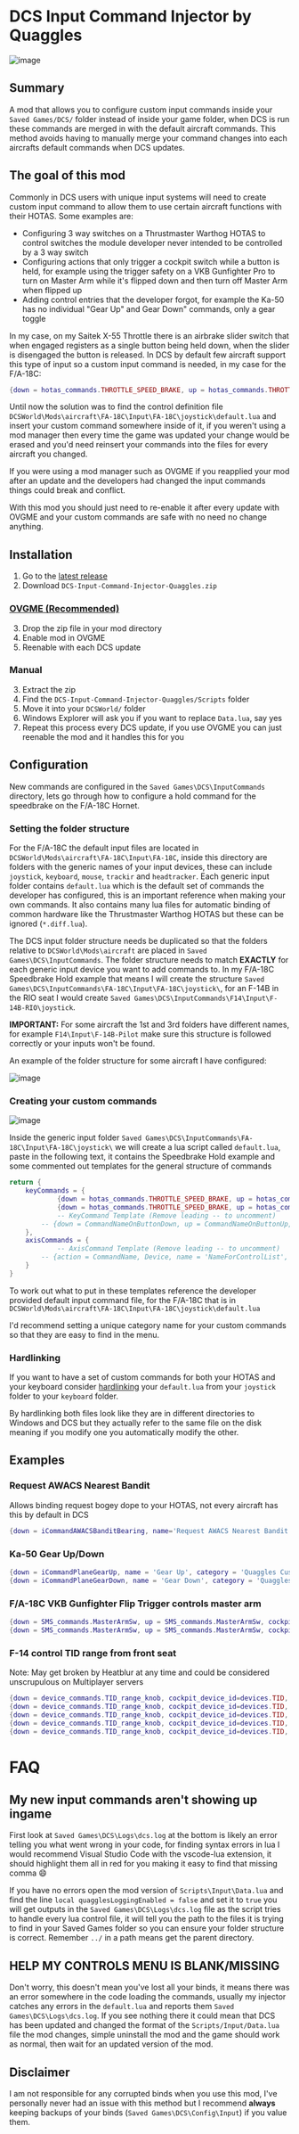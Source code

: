 # DCS Input Command Injector by Quaggles

![image](https://user-images.githubusercontent.com/8382945/113183515-75dbfb00-9297-11eb-965a-492fd9789c26.png)

## Summary

A mod that allows you to configure custom input commands inside your `Saved Games/DCS/` folder instead of inside your game folder, when DCS is run these commands are merged in with the default aircraft commands. This method avoids having to manually merge your command changes into each aircrafts default commands when DCS updates.

## The goal of this mod

Commonly in DCS users with unique input systems will need to create custom input command to allow them to use certain aircraft functions with their HOTAS. Some examples are:

* Configuring 3 way switches on a Thrustmaster Warthog HOTAS to control switches the module developer never intended to be controlled by a 3 way switch
* Configuring actions that only trigger a cockpit switch while a button is held, for example using the trigger safety on a VKB Gunfighter Pro to turn on Master Arm while it's flipped down and then turn off Master Arm when flipped up
* Adding control entries that the developer forgot, for example the Ka-50 has no individual "Gear Up" and Gear Down" commands, only a gear toggle

In my case, on my Saitek X-55 Throttle there is an airbrake slider switch that when engaged registers as a single button being held down, when the slider is disengaged the button is released. In DCS by default few aircraft support this type of input so a custom input command is needed, in my case for the F/A-18C:

```lua
{down = hotas_commands.THROTTLE_SPEED_BRAKE, up = hotas_commands.THROTTLE_SPEED_BRAKE, cockpit_device_id = devices.HOTAS, value_down = -1.0, value_up = 1.0, name = 'Speed Brake Hold', category = {'Quaggles Custom'}},
```

Until now the solution was to find the control definition file `DCSWorld\Mods\aircraft\FA-18C\Input\FA-18C\joystick\default.lua` and insert your custom command somewhere inside of it, if you weren't using a mod manager then every time the game was updated your change would be erased and you'd need reinsert your commands into the files for every aircraft you changed.

If you were using a mod manager such as OVGME if you reapplied your mod after an update and the developers had changed the input commands things could break and conflict.

With this mod you should just need to re-enable it after every update with OVGME and your custom commands are safe with no need no change anything.

## Installation

1. Go to the [latest release](https://github.com/Quaggles/dcs-input-command-injector/releases/latest)
2. Download `DCS-Input-Command-Injector-Quaggles.zip`

### [OVGME (Recommended)](https://wiki.hoggitworld.com/view/OVGME)
3. Drop the zip file in your mod directory
4. Enable mod in OVGME
5. Reenable with each DCS update

### Manual
3. Extract the zip
4. Find the `DCS-Input-Command-Injector-Quaggles/Scripts` folder
5. Move it into your `DCSWorld/` folder
6. Windows Explorer will ask you if you want to replace `Data.lua`, say yes
7. Repeat this process every DCS update, if you use OVGME you can just reenable the mod and it handles this for you

## Configuration

New commands are configured in the `Saved Games\DCS\InputCommands` directory, lets go through how to configure a hold command for the speedbrake on the F/A-18C Hornet.

### Setting the folder structure

For the F/A-18C the default input files are located in `DCSWorld\Mods\aircraft\FA-18C\Input\FA-18C`, inside this directory are folders with the generic names of your input devices, these can include `joystick`, `keyboard`, `mouse`, `trackir` and `headtracker`. Each generic input folder contains `default.lua` which is the default set of commands the developer has configured, this is an important reference when making your own commands. It also contains many lua files for automatic binding of common hardware like the Thrustmaster Warthog HOTAS but these can be ignored (`*.diff.lua`).

The DCS input folder structure needs be duplicated so that the folders relative to `DCSWorld\Mods\aircraft` are placed in `Saved Games\DCS\InputCommands`. The folder structure needs to match <b>EXACTLY</b> for each generic input device you want to add commands to. In my F/A-18C Speedbrake Hold example that means I will create the structure `Saved Games\DCS\InputCommands\FA-18C\Input\FA-18C\joystick\`, for an F-14B in the RIO seat I would create `Saved Games\DCS\InputCommands\F14\Input\F-14B-RIO\joystick`.

<b>IMPORTANT:</b> For some aircraft the 1st and 3rd folders have different names, for example `F14\Input\F-14B-Pilot` make sure this structure is followed correctly or your inputs won't be found.

An example of the folder structure for some aircraft I have configured:

![image](https://user-images.githubusercontent.com/8382945/113282409-37dbe700-932a-11eb-89b2-e311afb75eb1.png)

### Creating your custom commands

![image](https://user-images.githubusercontent.com/8382945/113173913-37414300-928d-11eb-91ad-6e09b6f64a8b.png)

Inside the generic input folder `Saved Games\DCS\InputCommands\FA-18C\Input\FA-18C\joystick\` we will create a lua script called `default.lua`, paste in the following text, it contains the Speedbrake Hold example and some commented out templates for the general structure of commands

```lua
return {
	keyCommands = {
        	{down = hotas_commands.THROTTLE_SPEED_BRAKE, up = hotas_commands.THROTTLE_SPEED_BRAKE, cockpit_device_id = devices.HOTAS, value_down = -1.0, value_up = 1.0, name = 'Speed Brake Hold', category = {'Quaggles Custom'}},
        	{down = hotas_commands.THROTTLE_SPEED_BRAKE, up = hotas_commands.THROTTLE_SPEED_BRAKE, cockpit_device_id = devices.HOTAS, value_down = 1.0, value_up = -1.0, name = 'Speed Brake Inverted', category = {'Quaggles Custom'}},
        	-- KeyCommand Template (Remove leading -- to uncomment)
		-- {down = CommandNameOnButtonDown, up = CommandNameOnButtonUp, name = 'NameForControlList', category = 'CategoryForControlList'},
	},
	axisCommands = {
        	-- AxisCommand Template (Remove leading -- to uncomment)
		-- {action = CommandName, Device, name = 'NameForControlList', category = 'CategoryForControlList'},
	}
}
```

To work out what to put in these templates reference the developer provided default input command file, for the F/A-18C that is in `DCSWorld\Mods\aircraft\FA-18C\Input\FA-18C\joystick\default.lua`

I'd recommend setting a unique category name for your custom commands so that they are easy to find in the menu.

### Hardlinking
If you want to have a set of custom commands for both your HOTAS and your keyboard consider [hardlinking](https://schinagl.priv.at/nt/hardlinkshellext/linkshellextension.html) your `default.lua` from your `joystick` folder to your `keyboard` folder.

By hardlinking both files look like they are in different directories to Windows and DCS but they actually refer to the same file on the disk meaning if you modify one you automatically modify the other.

## Examples

### Request AWACS Nearest Bandit
Allows binding request bogey dope to your HOTAS, not every aircraft has this by default in DCS
```lua
{down = iCommandAWACSBanditBearing, name='Request AWACS Nearest Bandit', category = 'Quaggles Custom'},
```

### Ka-50 Gear Up/Down
```lua
{down = iCommandPlaneGearUp, name = 'Gear Up', category = 'Quaggles Custom'},
{down = iCommandPlaneGearDown, name = 'Gear Down', category = 'Quaggles Custom'},
```

### F/A-18C VKB Gunfighter Flip Trigger controls master arm
```lua		
{down = SMS_commands.MasterArmSw, up = SMS_commands.MasterArmSw, cockpit_device_id = devices.SMS, value_down = 1.0, value_up = 0.0, name = 'Master Arm Armed [else] Safe', category = {'Quaggles Custom'}},
{down = SMS_commands.MasterArmSw, up = SMS_commands.MasterArmSw, cockpit_device_id = devices.SMS, value_down = 0.0, value_up = 1.0, name = 'Master Arm Safe [else] Armed', category = {'Quaggles Custom'}},
```

### F-14 control TID range from front seat
Note: May get broken by Heatblur at any time and could be considered unscrupulous on Multiplayer servers
```lua
{down = device_commands.TID_range_knob, cockpit_device_id=devices.TID, value_down = -1.0, name = _('TID range: 25'), category = _('Quaggles Custom')},
{down = device_commands.TID_range_knob, cockpit_device_id=devices.TID, value_down = -0.5, name = _('TID range: 50'), category = _('Quaggles Custom')},
{down = device_commands.TID_range_knob, cockpit_device_id=devices.TID, value_down = 0.0, name = _('TID range: 100'), category = _('Quaggles Custom')},
{down = device_commands.TID_range_knob, cockpit_device_id=devices.TID, value_down = 0.5, name = _('TID range: 200'), category = _('Quaggles Custom')},
{down = device_commands.TID_range_knob, cockpit_device_id=devices.TID, value_down = 1.0, name = _('TID range: 400'), category = _('Quaggles Custom')},
```

# FAQ
## My new input commands aren't showing up ingame
First look at `Saved Games\DCS\Logs\dcs.log` at the bottom is likely an error telling you what went wrong in your code, for finding syntax errors in lua I would recommend Visual Studio Code with the vscode-lua extension, it should highlight them all in red for you making it easy to find that missing comma 😄

If you have no errors open the mod version of `Scripts\Input\Data.lua` and find the line `local quagglesLoggingEnabled = false` and set it to `true` you will get outputs in the `Saved Games\DCS\Logs\dcs.log` file as the script tries to handle every lua control file, it will tell you the path to the files it is trying to find in your Saved Games folder so you can ensure your folder structure is correct. Remember `../` in a path means get the parent directory.

## HELP MY CONTROLS MENU IS BLANK/MISSING
Don't worry, this doesn't mean you've lost all your binds, it means there was an error somewhere in the code loading the commands, usually my injector catches any errors in the `default.lua` and reports them `Saved Games\DCS\Logs\dcs.log`. If you see nothing there it could mean that DCS has been updated and changed the format of the `Scripts/Input/Data.lua` file the mod changes, simple uninstall the mod and the game should work as normal, then wait for an updated version of the mod.

## Disclaimer
I am not responsible for any corrupted binds when you use this mod, I've personally never had an issue with this method but I recommend <b>always</b> keeping backups of your binds (`Saved Games\DCS\Config\Input`) if you value them.
